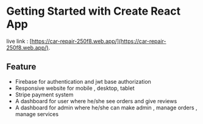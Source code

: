 # Getting Started with Create React App

live link : [https://car-repair-250f8.web.app/](https://car-repair-250f8.web.app/).

## Feature
* Firebase for authentication and jwt base authorization
* Responsive website for mobile , desktop, tablet
* Stripe payment system
* A dashboard for user where he/she see orders and give reviews
* A dashboard for admin where he/she can make admin , manage orders
, manage services
